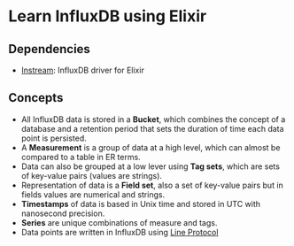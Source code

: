 # Learn InfluxDB using Elixir

## Dependencies
- [Instream](https://hex.pm/packages/instream): InfluxDB driver for Elixir

## Concepts 

- All InfluxDB data is stored in a **Bucket**, which combines the concept of a database and a retention period that sets the duration of time each data point is persisted.
- A **Measurement** is a group of data at a high level, which can almost be compared to a table in ER terms. 
- Data can also be grouped at a low lever using **Tag sets**, which are sets of key-value pairs (values are strings).
- Representation of data is a **Field set**, also a set of key-value pairs but in fields values are numerical and strings.
- **Timestamps** of data is based in Unix time and stored in UTC with nanosecond precision.
- **Series** are unique combinations of measure and tags.
- Data points are written in InfluxDB using [Line Protocol](https://docs.influxdata.com/influxdb/cloud/reference/syntax/line-protocol/)

